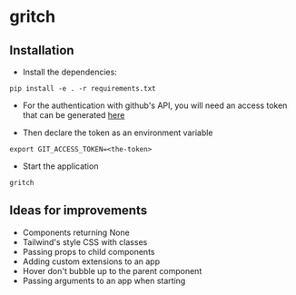 # gritch

## Installation
- Install the dependencies:
```commandline
pip install -e . -r requirements.txt
```

- For the authentication with github's API, you will need an access token 
  that can be generated [here](https://github.com/settings/tokens)

- Then declare the token as an environment variable
```commandline
export GIT_ACCESS_TOKEN=<the-token>
```

- Start the application
```commandline
gritch
```

## Ideas for improvements
- Components returning None
- Tailwind's style CSS with classes
- Passing props to child components
- Adding custom extensions to an app
- Hover don't bubble up to the parent component
- Passing arguments to an app when starting
